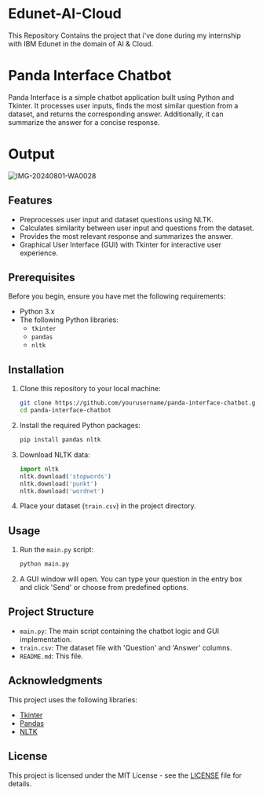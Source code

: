 # Edunet-AI-Cloud
This Repository Contains the project that i've done during my internship with IBM Edunet in the domain of AI &amp; Cloud.
# Panda Interface Chatbot

Panda Interface is a simple chatbot application built using Python and Tkinter. It processes user inputs, finds the most similar question from a dataset, and returns the corresponding answer. Additionally, it can summarize the answer for a concise response.


# Output
![IMG-20240801-WA0028](https://github.com/user-attachments/assets/53b5a584-a853-4777-aac8-554a4b98987c)

## Features

- Preprocesses user input and dataset questions using NLTK.
- Calculates similarity between user input and questions from the dataset.
- Provides the most relevant response and summarizes the answer.
- Graphical User Interface (GUI) with Tkinter for interactive user experience.

## Prerequisites

Before you begin, ensure you have met the following requirements:

- Python 3.x
- The following Python libraries:
  - `tkinter`
  - `pandas`
  - `nltk`

## Installation

1. Clone this repository to your local machine:

    ```bash
    git clone https://github.com/yourusername/panda-interface-chatbot.git
    cd panda-interface-chatbot
    ```

2. Install the required Python packages:

    ```bash
    pip install pandas nltk
    ```

3. Download NLTK data:

    ```python
    import nltk
    nltk.download('stopwords')
    nltk.download('punkt')
    nltk.download('wordnet')
    ```

4. Place your dataset (`train.csv`) in the project directory.

## Usage

1. Run the `main.py` script:

    ```bash
    python main.py
    ```

2. A GUI window will open. You can type your question in the entry box and click 'Send' or choose from predefined options.

## Project Structure


- `main.py`: The main script containing the chatbot logic and GUI implementation.
- `train.csv`: The dataset file with 'Question' and 'Answer' columns.
- `README.md`: This file.

## Acknowledgments

This project uses the following libraries:

- [Tkinter](https://docs.python.org/3/library/tkinter.html)
- [Pandas](https://pandas.pydata.org/)
- [NLTK](https://www.nltk.org/)

## License

This project is licensed under the MIT License - see the [LICENSE](LICENSE) file for details.
